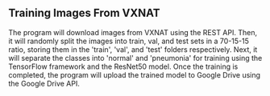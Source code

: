 ## Training Images From VXNAT
The program will download images from VXNAT using the REST API. Then, it will randomly split the images into train, val, and test sets in a 70-15-15 ratio, storing them in the 'train', 'val', and 'test' folders respectively. Next, it will separate the classes into 'normal' and 'pneumonia' for training using the TensorFlow framework and the ResNet50 model. Once the training is completed, the program will upload the trained model to Google Drive using the Google Drive API.



